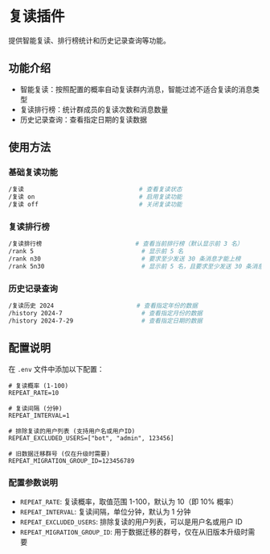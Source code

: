 # 复读插件

提供智能复读、排行榜统计和历史记录查询等功能。

## 功能介绍

- 智能复读：按照配置的概率自动复读群内消息，智能过滤不适合复读的消息类型
- 复读排行榜：统计群成员的复读次数和消息数量
- 历史记录查询：查看指定日期的复读数据

## 使用方法

### 基础复读功能

```bash
/复读                                # 查看复读状态
/复读 on                             # 启用复读功能
/复读 off                            # 关闭复读功能
```

### 复读排行榜

```bash
/复读排行榜                          # 查看当前排行榜（默认显示前 3 名）
/rank 5                              # 显示前 5 名
/rank n30                            # 要求至少发送 30 条消息才能上榜
/rank 5n30                           # 显示前 5 名，且要求至少发送 30 条消息
```

### 历史记录查询

```bash
/复读历史 2024                       # 查看指定年份的数据
/history 2024-7                      # 查看指定月份的数据
/history 2024-7-29                   # 查看指定日期的数据
```

## 配置说明

在 `.env` 文件中添加以下配置：

```env
# 复读概率 (1-100)
REPEAT_RATE=10

# 复读间隔 (分钟)
REPEAT_INTERVAL=1

# 排除复读的用户列表 (支持用户名或用户ID)
REPEAT_EXCLUDED_USERS=["bot", "admin", 123456]

# 旧数据迁移群号 (仅在升级时需要)
REPEAT_MIGRATION_GROUP_ID=123456789
```

### 配置参数说明

- `REPEAT_RATE`: 复读概率，取值范围 1-100，默认为 10（即 10% 概率）
- `REPEAT_INTERVAL`: 复读间隔，单位分钟，默认为 1 分钟
- `REPEAT_EXCLUDED_USERS`: 排除复读的用户列表，可以是用户名或用户 ID
- `REPEAT_MIGRATION_GROUP_ID`: 用于数据迁移的群号，仅在从旧版本升级时需要
